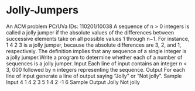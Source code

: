# Jolly-Jumpers
An ACM problem
PC/UVa IDs: 110201/10038
A sequence of n > 0 integers is called a jolly jumper if the absolute values of the
differences between successive elements take on all possible values 1 through n−1. For
instance,
1 4 2 3
is a jolly jumper, because the absolute differences are 3, 2, and 1, respectively. The
definition implies that any sequence of a single integer is a jolly jumper.Write a program
to determine whether each of a number of sequences is a jolly jumper.
Input
Each line of input contains an integer n < 3, 000 followed by n integers representing the
sequence.
Output
For each line of input generate a line of output saying “Jolly” or “Not jolly”.
Sample Input
4 1 4 2 3
5 1 4 2 -1 6
Sample Output
Jolly
Not jolly
